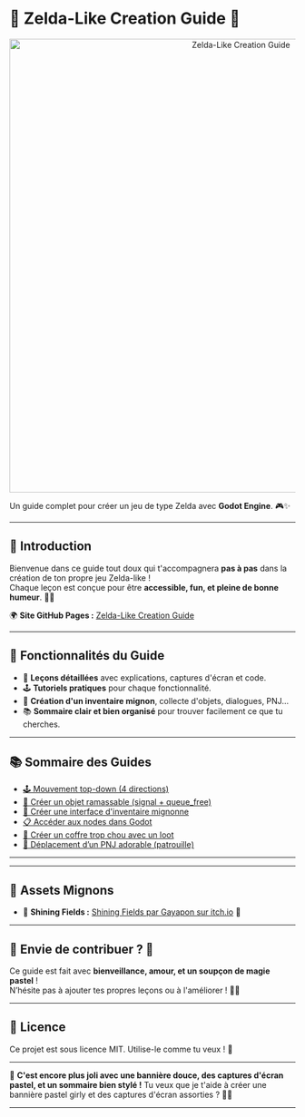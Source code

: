 # 🌸 Zelda-Like Creation Guide 💖

<p align="center">
  <img src="https://lysdora.github.io/zelda-like-creation-guide/images/banner.png" alt="Zelda-Like Creation Guide" width="800"/>
</p>

Un guide complet pour créer un jeu de type Zelda avec **Godot Engine**. 🎮✨

---

## 🌷 Introduction

Bienvenue dans ce guide tout doux qui t'accompagnera **pas à pas** dans la création de ton propre jeu Zelda-like !  
Chaque leçon est conçue pour être **accessible, fun, et pleine de bonne humeur**. 🌼🌈

🌍 **Site GitHub Pages :** [Zelda-Like Creation Guide](https://lysdora.github.io/zelda-like-creation-guide/)

---

## 🌸 Fonctionnalités du Guide

- 📜 **Leçons détaillées** avec explications, captures d'écran et code.
- 🕹️ **Tutoriels pratiques** pour chaque fonctionnalité. 
- 🎒 **Création d'un inventaire mignon**, collecte d'objets, dialogues, PNJ...
- 📚 **Sommaire clair et bien organisé** pour trouver facilement ce que tu cherches.


---

## 📚 Sommaire des Guides



- [🕹️ Mouvement top-down (4 directions)](./docs/lesson/mouvement-topdown.md)
- [🍏 Créer un objet ramassable (signal + queue_free)](./docs/lesson/collectable_collection.md)
- [🎒 Créer une interface d'inventaire mignonne](./docs/lesson/inventory_ui.md)
- [📋 Accéder aux nodes dans Godot](./docs/lesson/acceder-nodes-godot.md)
- [🧰 Créer un coffre trop chou avec un loot](./docs/lesson/coffre-avec-loot-v1.md)
- [🚶 Déplacement d’un PNJ adorable (patrouille)](./docs/lesson/pnj_deplacement_base.md)

---


---

## 🌷 Assets Mignons

- 🌼 **Shining Fields :** [Shining Fields par Gayapon sur itch.io](https://gayapon.itch.io/shining-fields) 💖

---

## 🎀 Envie de contribuer ? 💌

Ce guide est fait avec **bienveillance, amour, et un soupçon de magie pastel** !  
N’hésite pas à ajouter tes propres leçons ou à l'améliorer ! 🌈✨

---

## 🌸 Licence

Ce projet est sous licence MIT. Utilise-le comme tu veux ! 🎉

---

💖 **C'est encore plus joli avec une bannière douce, des captures d'écran pastel, et un sommaire bien stylé !** Tu veux que je t'aide à créer une bannière pastel girly et des captures d'écran assorties ? 🎀😊


---





